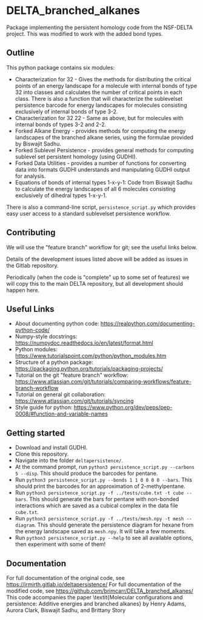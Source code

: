 # DELTA_branched_alkanes

Package implementing the persistent homology code from the NSF-DELTA project. This was modified to work with the added bond types.


## Outline

This python package contains six modules:
* Characterization for 32 - Gives the methods for distributing the critical points of an energy landscape for a molecule with internal bonds of type 32 into classes and calculates the number of critical points in each class. There is also a function that will characterize the sublevelset persistence barcode for energy landscapes for molecules consisting exclusively of internal bonds of type 3-2.
* Characterization for 32 22 - Same as above, but for molecules with internal bonds of types 3-2 and 2-2.
* Forked Alkane Energy - provides methods for computing the energy landscapes of the branched alkane series, using the formulae provided by Biswajit Sadhu.
* Forked Sublevel Persistence - provides general methods for computing sublevel set persistent homology (using GUDHI).
* Forked Data Utilities - provides a number of functions for converting data into formats GUDHI understands and manipulating GUDHI output for analysis.
* Equations of bonds of internal types 1-x-y-1: Code from Biswajit Sadhu to calculate the energy landscapes of all 6 molecules consisting exclusively of dihedral types 1-x-y-1.

There is also a command-line script, `persistence_script.py` which provides easy user access to a standard sublevelset persistence workflow.


## Contributing

We will use the "feature branch" workflow for git; see the useful links below.

Details of the development issues listed above will be added as issues in the Gitlab repository.

Periodically (when the code is "complete" up to some set of features) we will copy this to the main DELTA repository, but all development should happen here.


## Useful Links

* About documenting python code: https://realpython.com/documenting-python-code/
* Numpy-style docstrings: https://numpydoc.readthedocs.io/en/latest/format.html
* Python modules: https://www.tutorialspoint.com/python/python_modules.htm
* Structure of a python package: https://packaging.python.org/tutorials/packaging-projects/
* Tutorial on the git "feature branch" workflow: https://www.atlassian.com/git/tutorials/comparing-workflows/feature-branch-workflow
* Tutorial on general git collaboration: https://www.atlassian.com/git/tutorials/syncing
* Style guide for python: https://www.python.org/dev/peps/pep-0008/#function-and-variable-names

## Getting started

* Download and install GUDHI.
* Clone this repository.
* Navigate into the folder `deltapersistence/`.
* At the command prompt, run `python3 persistence_script.py --carbons 5 --disp`.
  This should produce the barcodes for pentane.
* Run `python3 persistence_script.py --bonds 1 1 0 0 0 0 --bars`.
  This should print the barcodes for an approximation of 2-methylpentane.
* Run `python3 persistence_script.py -f ../tests/cube.txt -t cube --bars`.
  This should generate the bars for pentane with non-bonded interactions which
  are saved as a cubical complex in the data file `cube.txt`.
* Run `python3 persistence_script.py -f ../tests/mesh.npy -t mesh --diagram`.
  This should generate the persistence diagram for hexane from the
  energy landscape saved as `mesh.npy`. It will take a few moments.
* Run `python3 persistence_script.py --help` to see all available
  options, then experiment with some of them!
  
## Documentation

For full documentation of the original code, see https://jrmirth.gitlab.io/deltapersistence/
For full documentation of the modified code, see https://github.com/brimcarr/DELTA_branched_alkanes/
This code accompanies the paper \textit{Molecular configurations and persistence: Additive energies and branched alkanes} by Henry Adams, Aurora Clark, Biswajit Sadhu, and Brittany Story

